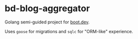 # bd-blog-aggregator

Golang semi-guided project for [boot.dev](https://boot.dev).

Uses `goose` for migrations and `sqlc` for "ORM-like" experience.
